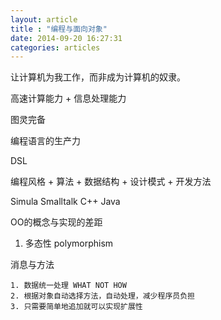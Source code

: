 ```yaml
---
layout: article
title : "编程与面向对象"
date: 2014-09-20 16:27:31
categories: articles
---
```


让计算机为我工作，而非成为计算机的奴隶。

高速计算能力 + 信息处理能力

图灵完备

编程语言的生产力

DSL

编程风格 + 算法 + 数据结构 + 设计模式 + 开发方法

Simula
Smalltalk
C++
Java

OO的概念与实现的差距

1. 多态性 polymorphism

消息与方法

	1. 数据统一处理 WHAT NOT HOW  
	2. 根据对象自动选择方法，自动处理，减少程序员负担
	3. 只需要简单地追加就可以实现扩展性
